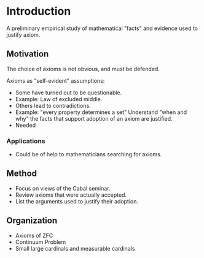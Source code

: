 # Introduction
A preliminary empirical study of mathematical "facts" and evidence used to justify axiom.

## Motivation
The choice of axioms is not obvious, and must be defended.

Axioms as "self-evident" assumptions:
* Some have turned out to be questionable.
* Example: Law of excluded middle.
* Others lead to contradictions.
* Example: "every property determines a set"
Understand "when and why" the facts that support adoption of an axiom are justified.
* Needed 

### Applications
* Could be of help to mathematicians searching for axioms.

## Method
* Focus on views of the Cabal seminar.
* Review axioms that were actually accepted.
* List the arguments used to justify their adoption.

## Organization
* Axioms of ZFC
* Continuum Problem
* Small large cardinals and measurable cardinals
